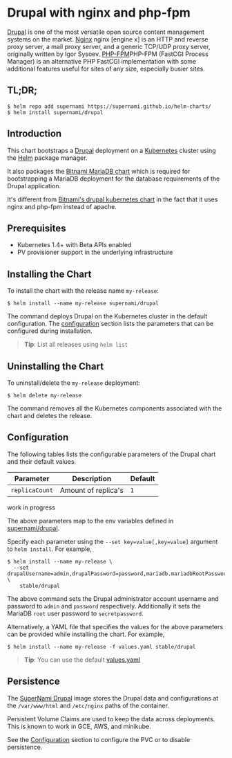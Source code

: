 # Drupal with nginx and php-fpm

[Drupal](https://www.drupal.org/) is one of the most versatile open source content management systems on the market.
[Nginx](https://www.nginx.com/) nginx [engine x] is an HTTP and reverse proxy server, a mail proxy server, and a generic TCP/UDP proxy server, originally written by Igor Sysoev.
[PHP-FPM](https://php-fpm.org/)PHP-FPM (FastCGI Process Manager) is an alternative PHP FastCGI implementation with some additional features useful for sites of any size, especially busier sites.

## TL;DR;

```console
$ helm repo add supernami https://supernami.github.io/helm-charts/
$ helm install supernami/drupal
```

## Introduction

This chart bootstraps a [Drupal](https://github.com/bitnami/bitnami-docker-drupal) deployment on a [Kubernetes](http://kubernetes.io) cluster using the [Helm](https://helm.sh) package manager.

It also packages the [Bitnami MariaDB chart](https://github.com/kubernetes/charts/tree/master/stable/mariadb) which is required for bootstrapping a MariaDB deployment for the database requirements of the Drupal application.

It's different from [Bitnami's drupal kubernetes chart](https://github.com/kubernetes/charts/tree/master/stable/drupal) in the fact that it uses nginx and php-fpm instead of apache.

## Prerequisites

- Kubernetes 1.4+ with Beta APIs enabled
- PV provisioner support in the underlying infrastructure

## Installing the Chart

To install the chart with the release name `my-release`:

```console
$ helm install --name my-release supernami/drupal
```

The command deploys Drupal on the Kubernetes cluster in the default configuration. The [configuration](#configuration) section lists the parameters that can be configured during installation.

> **Tip**: List all releases using `helm list`

## Uninstalling the Chart

To uninstall/delete the `my-release` deployment:

```console
$ helm delete my-release
```

The command removes all the Kubernetes components associated with the chart and deletes the release.

## Configuration

The following tables lists the configurable parameters of the Drupal chart and their default values.

| Parameter                         | Description                           | Default                                                   |
| --------------------------------- | ------------------------------------- | --------------------------------------------------------- |
| `replicaCount`                    | Amount of replica's                   | `1`                                                       |

work in progress

The above parameters map to the env variables defined in [supernami/drupal](https://github.com/SuperNami/helm-charts).

Specify each parameter using the `--set key=value[,key=value]` argument to `helm install`. For example,

```console
$ helm install --name my-release \
  --set drupalUsername=admin,drupalPassword=password,mariadb.mariadbRootPassword=secretpassword \
    stable/drupal
```

The above command sets the Drupal administrator account username and password to `admin` and `password` respectively. Additionally it sets the MariaDB `root` user password to `secretpassword`.

Alternatively, a YAML file that specifies the values for the above parameters can be provided while installing the chart. For example,

```console
$ helm install --name my-release -f values.yaml stable/drupal
```

> **Tip**: You can use the default [values.yaml](values.yaml)

## Persistence

The [SuperNami Drupal](https://github.com/SuperNami/helm-charts) image stores the Drupal data and configurations at the `/var/www/html` and `/etc/nginx` paths of the container.

Persistent Volume Claims are used to keep the data across deployments. This is known to work in GCE, AWS, and minikube.

See the [Configuration](#configuration) section to configure the PVC or to disable persistence.
